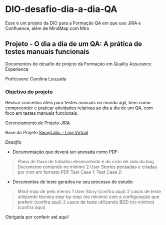 # DIO-desafio-dia-a-dia-QA
Esse é um projeto da DIO para a Formação QA em que uso JIRA e Confluence, além de MindMap com Miro

## Projeto - O dia a dia de um QA: A prática de testes manuais funcionais
Documentos do desafio de projeto da Formação em Quality Assurance Experience

Professora: Carolina Louzada

### Objetivo do projeto
Revisar conceitos úteis para testes manuais no mundo ágil, bem como compreender e praticar atividades relativas ao dia a dia de um QA, com foco em testes manuais funcionais.

Gerenciamento de Projeto
[JIRA](https://bruna23.atlassian.net/jira/software/c/projects/DPQ/boards/2)

Base do Projeto
[SwagLabs - Loja Virtual](https://www.saucedemo.com/v1/index.html)

*Desafio*

- Documentação que deverá ser anexada como PDF:

> Plano de fluxo de trabalho desenvolvido e do ciclo de vida do bug 
> Documento contendo no mínimo 2 User Stories pensadas e criadas por mim em formato PDF 
> Test Case 1: 
> Test Case 2: 

- Documentos de teste gerados no seu processo de estudo:

> Mind-map de pelo menos 1 User Story (confira aqui)
> 2 casos de teste utilizando técnica step-by-step (no mínimo) com a configuração que preferir (confira aqui)
> 2 casos de teste utilizando BDD (no mínimo) (confira aqui)

Obrigada por conferir até aqui! 
